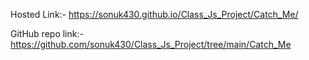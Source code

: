 Hosted Link:- https://sonuk430.github.io/Class_Js_Project/Catch_Me/

GitHub repo link:- https://github.com/sonuk430/Class_Js_Project/tree/main/Catch_Me
